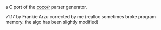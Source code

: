a C port of the [coco/r](http://www.ssw.uni-linz.ac.at/Coco/) parser generator.

v1.17 by Frankie Arzu corrected by me (realloc sometimes broke program memory. the algo has been slightly modified)
